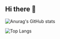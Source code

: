 ## Hi there 👋

![Anurag's GitHub stats](https://github-readme-stats.vercel.app/api?username=LuisLourenco1&show_icons=true&theme=cobalt&hide=issues,contribs)

![Top Langs](https://github-readme-stats.vercel.app/api/top-langs/?username=LuisLourenco1&layout=compact&hide_progress=true&hide=ShaderLab)

<!--
**LuisLourenco1/LuisLourenco1** is a ✨ _special_ ✨ repository because its `README.md` (this file) appears on your GitHub profile.

Here are some ideas to get you started:

- 🔭 I’m currently working on ...
- 🌱 I’m currently learning ...
- 👯 I’m looking to collaborate on ...
- 🤔 I’m looking for help with ...
- 💬 Ask me about ...
- 📫 How to reach me: ...
- 😄 Pronouns: ...
- ⚡ Fun fact: ...
-->
